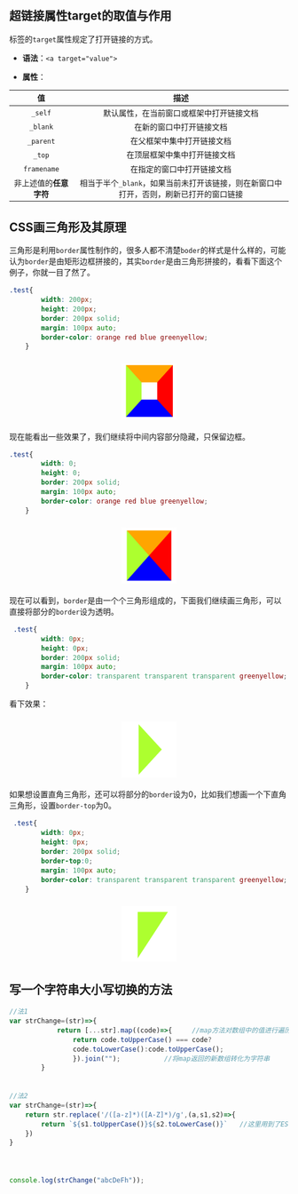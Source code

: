 ## 超链接属性target的取值与作用

<a>标签的`target`属性规定了打开链接的方式。  

- **语法**：`<a target="value">`

- **属性**：

|           值           |                             描述                             |
| :--------------------: | :----------------------------------------------------------: |
|        `_self`         |           默认属性，在当前窗口或框架中打开链接文档           |
|        `_blank`        |                   在新的窗口中打开链接文档                   |
|       `_parent`        |                  在父框架中集中打开链接文档                  |
|         `_top`         |                 在顶层框架中集中打开链接文档                 |
|      `framename`       |                  在指定的窗口中打开链接文档                  |
| 非上述值的**任意字符** | 相当于半个`_blank`，如果当前未打开该链接，则在新窗口中打开，否则，刷新已打开的窗口链接 |

## CSS画三角形及其原理

三角形是利用`border`属性制作的，很多人都不清楚`boder`的样式是什么样的，可能认为`border`是由矩形边框拼接的，其实`border`是由三角形拼接的，看看下面这个例子，你就一目了然了。

```css
.test{
        width: 200px;
        height: 200px;
        border: 200px solid;
        margin: 100px auto;
        border-color: orange red blue greenyellow;
    }
```
<h3 align="center">
<img src="Imgs/05-img1.png" alt="image-01" width="100px" height="100px"/>
</h3>

现在能看出一些效果了，我们继续将中间内容部分隐藏，只保留边框。

```css
.test{
        width: 0;
        height: 0;
        border: 200px solid;
        margin: 100px auto;
        border-color: orange red blue greenyellow;
    }
```

<h3 align="center">
<img src="Imgs/05-img2.png" alt="image-02" width="100px" height="100px"/>
</h3>

现在可以看到，`border`是由一个个三角形组成的，下面我们继续画三角形，可以直接将部分的`border`设为透明。

```css
 .test{
        width: 0px;
        height: 0px;
        border: 200px solid;
        margin: 100px auto;
        border-color: transparent transparent transparent greenyellow;
    }
```

看下效果：
<h3 align="center">
<img src="Imgs/05-img3.png" alt="image-03" width="100px" height="100px"/>
</h3>

如果想设置直角三角形，还可以将部分的`border`设为0，比如我们想画一个下直角三角形，设置`border-top`为0。

```css
 .test{
        width: 0px;
        height: 0px;
        border: 200px solid;
        border-top:0;
        margin: 100px auto;
        border-color: transparent transparent transparent greenyellow;
    }
```

<h3 align="center">
<img src="Imgs/05-img4.png" alt="image-04" width="100px" height="100px"/>
</h3>

## 写一个字符串大小写切换的方法

```javascript
//法1
var strChange=(str)=>{
            return [...str].map((code)=>{     //map方法对数组中的值进行遍历并返回一个新值
                return code.toUpperCase() === code?   
                code.toLowerCase():code.toUpperCase();
                }).join("");           //将map返回的新数组转化为字符串
        }


//法2
var strChange=(str)=>{
    return str.replace('/([a-z]*)([A-Z]*)/g',(a,s1,s2)=>{
        return `${s1.toUpperCase()}${s2.toLowerCase()}`   //这里用到了ES6的模板字符串
    })
}



console.log(strChange("abcDeFh"));
```

